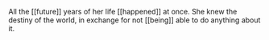 All the [[future]] years of her life [[happened]] at once. She knew the destiny of the world, in exchange for not [[being]] able to do anything about it.